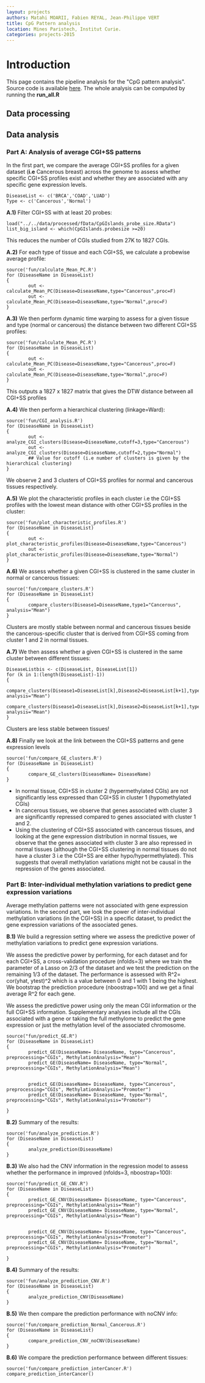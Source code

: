 ```yaml
---
layout: projects
authors: Matahi MOARII, Fabien REYAL, Jean-Philippe VERT 
title: CpG Pattern analysis 
location: Mines Paristech, Institut Curie.
categories: projects-2015
---
```


# Introduction

This page contains the pipeline analysis for the "CpG pattern analysis". Source code is available [here](code/CpG.zip). The whole analysis can be computed by running the **run_all.R**

## Data processing

## Data analysis 

### Part A: Analysis of average CGI+SS patterns

In the first part, we compare the average CGI+SS profiles for a given dataset (**i.e** Cancerous breast) across the genome to assess whether specific CGI+SS profiles exist and whether they are associated with any specific gene expression levels.

```{r}
DiseaseList <- c('BRCA','COAD','LUAD')
Type <- c('Cancerous','Normal')
```


**A.1)** Filter CGI+SS with at least 20 probes:

```{r}
load("../../data/processed/fData/CpGIslands_probe_size.RData")
list_big_island <- which(CpGIslands.probesize >=20)
```
This reduces the number of CGIs studied from 27K to 1827 CGIs.

**A.2)** For each type of tissue and each CGI+SS, we calculate a probewise average profile:

```{r}
source('fun/calculate_Mean_PC.R')
for (DiseaseName in DiseaseList)
{
        out <- calculate_Mean_PC(Disease=DiseaseName,type="Cancerous",proc=F)
        out <- calculate_Mean_PC(Disease=DiseaseName,type="Normal",proc=F)
}
```

**A.3)** We then perform dynamic time warping to assess for a given tissue and type (normal or cancerous) the distance between two different CGI+SS profiles:

```{r}
source('fun/calculate_Mean_PC.R')
for (DiseaseName in DiseaseList)
{
        out <- calculate_Mean_PC(Disease=DiseaseName,type="Cancerous",proc=F)
        out <- calculate_Mean_PC(Disease=DiseaseName,type="Normal",proc=F)
}
```

This outputs a 1827 x 1827 matrix that gives the DTW distance between all CGI+SS profiles

**A.4)** We then perform a hierarchical clustering (linkage=Ward):

```{r}
source('fun/CGI_analysis.R')
for (DiseaseName in DiseaseList)
{
        out <- analyze_CGI_clusters(Disease=DiseaseName,cutoff=3,type="Cancerous")
        out <- analyze_CGI_clusters(Disease=DiseaseName,cutoff=2,type="Normal")
        ## Value for cutoff (i.e number of clusters is given by the hierarchical clustering)
}
```

We observe 2 and 3 clusters of CGI+SS profiles for normal and cancerous tissues respectively.

**A.5)** We plot the characteristic profiles in each cluster i.e the CGI+SS profiles with the lowest mean distance with other CGI+SS profiles in the cluster:

```{r}
source('fun/plot_characteristic_profiles.R')
for (DiseaseName in DiseaseList)
{
        out <- plot_characteristic_profiles(Disease=DiseaseName,type="Cancerous")
        out <- plot_characteristic_profiles(Disease=DiseaseName,type="Normal")
}
```

**A.6)** We assess whether a given CGI+SS is clustered in the same cluster in normal or cancerous tissues:

```{r}
source('fun/compare_clusters.R')
for (DiseaseName in DiseaseList)
{
        compare_clusters(Disease1=DiseaseName,type1="Cancerous", analysis="Mean")
}
```

Clusters are mostly stable between normal and cancerous tissues beside the cancerous-specific cluster that is derived from CGI+SS coming from cluster 1 and 2 in normal tissues.

**A.7)** We then assess whether a given CGI+SS is clustered in the same cluster between different tissues:

```{r}
DiseaseListbis <- c(DiseaseList, DiseaseList[1])
for (k in 1:(length(DiseaseList)-1))
{
        compare_clusters(Disease1=DiseaseList[k],Disease2=DiseaseList[k+1],type1="Normal", analysis="Mean")
        compare_clusters(Disease1=DiseaseList[k],Disease2=DiseaseList[k+1],type1="Cancerous", analysis="Mean")
}
```
Clusters are less stable between tissues!

**A.8)** Finally we look at the link between the CGI+SS patterns and gene expression levels

```{r}
source('fun/compare_GE_clusters.R')
for (DiseaseName in DiseaseList)
{
        compare_GE_clusters(DiseaseName= DiseaseName)
}
```

- In normal tissue, CGI+SS in cluster 2 (hypermethylated CGIs) are not significantly less expressed than CGI+SS in cluster 1 (hypomethylated CGIs)
- In cancerous tissues, we observe that genes associated with cluster 3 are significantly repressed compared to genes associated with cluster 1 and 2.
- Using the clustering of CGI+SS associated with cancerous tissues, and looking at the gene expression distribution in normal tissues, we observe that the genes associated with cluster 3 are also repressed in normal tissues (although the CGI+SS clustering in normal tissues do not have a cluster 3 i.e the CGI+SS are either hypo/hypermethylated). This suggests that overall methylation variations might not be causal in the repression of the genes associated.

### Part B: Inter-individual methylation variations to predict gene expression variations

Average methylation patterns were not associated with gene expression variations. In the second part, we look the power of inter-individual methylation variations (in the CGI+SS) in a specific dataset, to predict the gene expression variations of the associated genes.

**B.1)** We build a regression setting where we assess the predictive power of methylation variations to predict gene expression variations.

We assess the predictive power by performing, for each dataset and for each CGI+SS, a cross-validation procedure (nfolds=3) where we train the parameter of a Lasso on 2/3 of the dataset and we test the prediction on the remaining 1/3 of the dataset.
The performance is assessed with R^2= cor(yhat, ytest)^2 which is a value between 0 and 1 with 1 being the highest. We bootstrap the prediction procedure (nboostrap=100) and we get a final average R^2 for each gene.

We assess the predictive power using only the mean CGI information or the full CGI+SS information. Supplementary analyses include all the CGIs associated with a gene or taking the full methylome to predict the gene expression or just the methylation level of the associated chromosome.

```{r}
source("fun/predict_GE.R")
for (DiseaseName in DiseaseList)
{
        predict_GE(DiseaseName= DiseaseName, type="Cancerous", preprocessing="CGIs", MethylationAnalysis="Mean")
        predict_GE(DiseaseName= DiseaseName, type="Normal", preprocessing="CGIs", MethylationAnalysis="Mean")


        predict_GE(DiseaseName= DiseaseName, type="Cancerous", preprocessing="CGIs", MethylationAnalysis="Promoter")
        predict_GE(DiseaseName= DiseaseName, type="Normal", preprocessing="CGIs", MethylationAnalysis="Promoter")

}
```

**B.2)** Summary of the results:

```{r}
source('fun/analyze_prediction.R')
for (DiseaseName in DiseaseList)
{
        analyze_prediction(DiseaseName)
}
```

**B.3)** We also had the CNV information in the regression model to assess whether the performance in improved (nfolds=3, nboostrap=100):

```{r}
source("fun/predict_GE_CNV.R")
for (DiseaseName in DiseaseList)
{
        predict_GE_CNV(DiseaseName= DiseaseName, type="Cancerous", preprocessing="CGIs", MethylationAnalysis="Mean")
        predict_GE_CNV(DiseaseName= DiseaseName, type="Normal", preprocessing="CGIs", MethylationAnalysis="Mean")


        predict_GE_CNV(DiseaseName= DiseaseName, type="Cancerous", preprocessing="CGIs", MethylationAnalysis="Promoter")
        predict_GE_CNV(DiseaseName= DiseaseName, type="Normal", preprocessing="CGIs", MethylationAnalysis="Promoter")

}
```
**B.4)** Summary of the results:

```{r}
source('fun/analyze_prediction_CNV.R')
for (DiseaseName in DiseaseList)
{
        analyze_prediction_CNV(DiseaseName)
}
```

**B.5)** We then compare the prediction performance with noCNV info:

```{r}
source('fun/compare_prediction_Normal_Cancerous.R')
for (DiseaseName in DiseaseList)
{
        compare_prediction_CNV_noCNV(DiseaseName)
}
```

**B.6)** We compare the prediction performance between different tissues:

```{r}
source('fun/compare_prediction_interCancer.R')
compare_prediction_interCancer()
```

